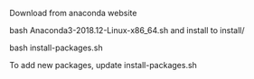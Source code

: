 Download from anaconda website

bash Anaconda3-2018.12-Linux-x86_64.sh and install to install/

bash install-packages.sh

To add new packages, update install-packages.sh

